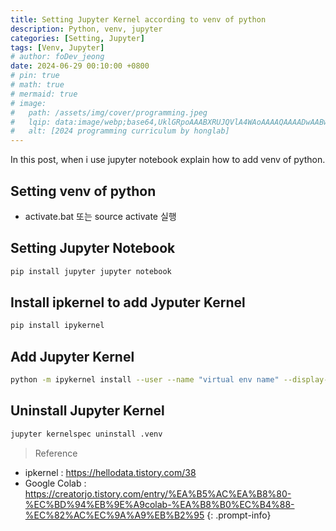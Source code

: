```yaml
---
title: Setting Jupyter Kernel according to venv of python
description: Python, venv, jupyter
categories: [Setting, Jupyter]
tags: [Venv, Jupyter]
# author: foDev_jeong
date: 2024-06-29 00:10:00 +0800
# pin: true
# math: true
# mermaid: true
# image:
#   path: /assets/img/cover/programming.jpeg
#   lqip: data:image/webp;base64,UklGRpoAAABXRUJQVlA4WAoAAAAQAAAADwAABwAAQUxQSDIAAAARL0AmbZurmr57yyIiqE8oiG0bejIYEQTgqiDA9vqnsUSI6H+oAERp2HZ65qP/VIAWAFZQOCBCAAAA8AEAnQEqEAAIAAVAfCWkAALp8sF8rgRgAP7o9FDvMCkMde9PK7euH5M1m6VWoDXf2FkP3BqV0ZYbO6NA/VFIAAAA
#   alt: [2024 programming curriculum by honglab]
---
```


In this post, when i use jupyter notebook explain how to add venv of python.

## Setting venv of python 

- activate.bat 또는 source activate 실행

## Setting Jupyter Notebook

~~~sh
pip install jupyter jupyter notebook
~~~

## Install ipkernel to add Jyputer Kernel 

~~~sh
pip install ipykernel
~~~

## Add Jupyter Kernel

~~~sh
python -m ipykernel install --user --name "virtual env name" --display-name "shown name of diplay"
~~~

## Uninstall Jupyter Kernel

~~~sh
jupyter kernelspec uninstall .venv
~~~
<!-- 
![ Tools for building LLM Application ](/assets/img/llm/LLM_tools_for_building.jpeg){: .light .shadow .rounded-10 w='1212' h='668' } -->


> Reference
- ipkernel : <https://hellodata.tistory.com/38>
- Google Colab : <https://creatorjo.tistory.com/entry/%EA%B5%AC%EA%B8%80-%EC%BD%94%EB%9E%A9colab-%EA%B8%B0%EC%B4%88-%EC%82%AC%EC%9A%A9%EB%B2%95>
{: .prompt-info}


